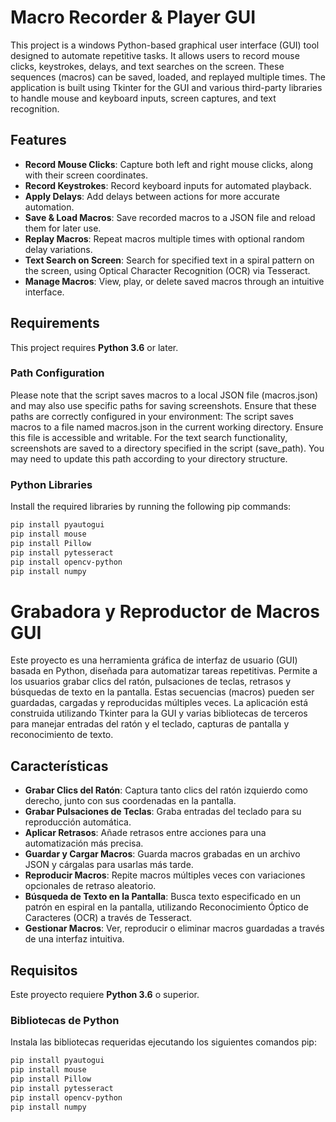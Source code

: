 # Macro Recorder & Player GUI

This project is a windows Python-based graphical user interface (GUI) tool designed to automate repetitive tasks. It allows users to record mouse clicks, keystrokes, delays, and text searches on the screen. These sequences (macros) can be saved, loaded, and replayed multiple times. The application is built using Tkinter for the GUI and various third-party libraries to handle mouse and keyboard inputs, screen captures, and text recognition.

## Features

- **Record Mouse Clicks**: Capture both left and right mouse clicks, along with their screen coordinates.
- **Record Keystrokes**: Record keyboard inputs for automated playback.
- **Apply Delays**: Add delays between actions for more accurate automation.
- **Save & Load Macros**: Save recorded macros to a JSON file and reload them for later use.
- **Replay Macros**: Repeat macros multiple times with optional random delay variations.
- **Text Search on Screen**: Search for specified text in a spiral pattern on the screen, using Optical Character Recognition (OCR) via Tesseract.
- **Manage Macros**: View, play, or delete saved macros through an intuitive interface.

## Requirements

This project requires **Python 3.6** or later.

### Path Configuration

Please note that the script saves macros to a local JSON file (macros.json) and may also use specific paths for saving screenshots. Ensure that these paths are correctly configured in your environment:
    The script saves macros to a file named macros.json in the current working directory. Ensure this file is accessible and writable.
    For the text search functionality, screenshots are saved to a directory specified in the script (save_path). You may need to update this path according to your directory structure.

    
### Python Libraries
Install the required libraries by running the following pip commands:
```bash
pip install pyautogui
pip install mouse
pip install Pillow
pip install pytesseract
pip install opencv-python
pip install numpy
```
# Grabadora y Reproductor de Macros GUI

Este proyecto es una herramienta gráfica de interfaz de usuario (GUI) basada en Python, diseñada para automatizar tareas repetitivas. Permite a los usuarios grabar clics del ratón, pulsaciones de teclas, retrasos y búsquedas de texto en la pantalla. Estas secuencias (macros) pueden ser guardadas, cargadas y reproducidas múltiples veces. La aplicación está construida utilizando Tkinter para la GUI y varias bibliotecas de terceros para manejar entradas del ratón y el teclado, capturas de pantalla y reconocimiento de texto.

## Características

- **Grabar Clics del Ratón**: Captura tanto clics del ratón izquierdo como derecho, junto con sus coordenadas en la pantalla.
- **Grabar Pulsaciones de Teclas**: Graba entradas del teclado para su reproducción automática.
- **Aplicar Retrasos**: Añade retrasos entre acciones para una automatización más precisa.
- **Guardar y Cargar Macros**: Guarda macros grabadas en un archivo JSON y cárgalas para usarlas más tarde.
- **Reproducir Macros**: Repite macros múltiples veces con variaciones opcionales de retraso aleatorio.
- **Búsqueda de Texto en la Pantalla**: Busca texto especificado en un patrón en espiral en la pantalla, utilizando Reconocimiento Óptico de Caracteres (OCR) a través de Tesseract.
- **Gestionar Macros**: Ver, reproducir o eliminar macros guardadas a través de una interfaz intuitiva.

## Requisitos

Este proyecto requiere **Python 3.6** o superior.

### Bibliotecas de Python

Instala las bibliotecas requeridas ejecutando los siguientes comandos pip:

```bash
pip install pyautogui
pip install mouse
pip install Pillow
pip install pytesseract
pip install opencv-python
pip install numpy

